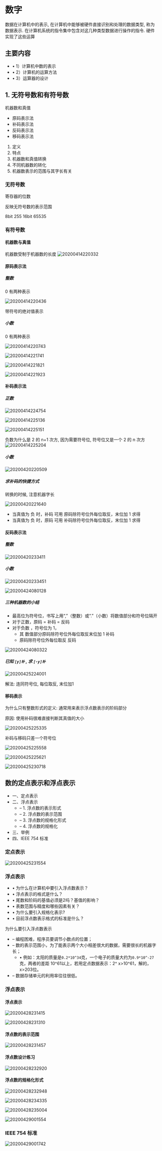 # 数字

数据在计算机中的表示, 在计算机中能够被硬件直接识别和处理的数据类型, 称为数据表示. 在计算机系统的指令集中包含对这几种类型数据进行操作的指令. 硬件实现了这些运算

## 主要内容

* • 1）计算机中数的表示
* • 2）计算机的运算方法
* • 3）运算器的设计

## 1. 无符号数和有符号数

机器数和真值

* 原码表示法
* 补码表示法
* 反码表示法
* 移码表示法

1. 定义
2. 特点
3. 机器数和真值转换
4. 不同机器数的转化
5. 机器数表示的范围与其字长有关

### 无符号数

寄存器的位数

反映无符号数的表示范围

8bit 255
16bit 65535

### 有符号数

#### 机器数与真值

机器数受制于机器数的长度
![20200414220332](https://raw.githubusercontent.com/jiangbo0216/wiki/pic-bed/20200414220332.png)

#### 原码表示法

##### 整数

0 有两种表示

![20200414220436](https://raw.githubusercontent.com/jiangbo0216/wiki/pic-bed/20200414220436.png)

带符号的绝对值表示

##### 小数

0 有两种表示

![20200414220743](https://raw.githubusercontent.com/jiangbo0216/wiki/pic-bed/20200414220743.png)

![20200414221741](https://raw.githubusercontent.com/jiangbo0216/wiki/pic-bed/20200414221741.png)

![20200414221821](https://raw.githubusercontent.com/jiangbo0216/wiki/pic-bed/20200414221821.png)

![20200414221923](https://raw.githubusercontent.com/jiangbo0216/wiki/pic-bed/20200414221923.png)

#### 补码表示法

##### 正数

![20200414224754](https://raw.githubusercontent.com/jiangbo0216/wiki/pic-bed/20200414224754.png)

![20200414225136](https://raw.githubusercontent.com/jiangbo0216/wiki/pic-bed/20200414225136.png)

![20200414225151](https://raw.githubusercontent.com/jiangbo0216/wiki/pic-bed/20200414225151.png)

负数为什么是 2 的 n+1 次方, 因为需要符号位, 符号位又是一个 2 的 n 次方
![20200414225204](https://raw.githubusercontent.com/jiangbo0216/wiki/pic-bed/20200414225204.png)

##### 小数

![20200420220509](https://raw.githubusercontent.com/jiangbo0216/wiki/pic-bed/20200420220509.png)

##### 求补码的快捷方式

转换的时候, 注意机器字长

![20200420221640](https://raw.githubusercontent.com/jiangbo0216/wiki/pic-bed/20200420221640.png)

* 当真值为 负 时，补码 可用 原码除符号位外每位取反，末位加 1 求得
* 当真值为 负 时，原码 可用 补码除符号位外每位取反，末位加 1 求得

#### 反码表示法

##### 整数

![20200420233411](https://raw.githubusercontent.com/jiangbo0216/wiki/pic-bed/20200420233411.png)

##### 小数

![20200420233451](https://raw.githubusercontent.com/jiangbo0216/wiki/pic-bed/20200420233451.png)

![20200424080128](https://raw.githubusercontent.com/jiangbo0216/wiki/pic-bed/20200424080128.png)
  
##### 三种机器数的小结

* 最高位为符号位，书写上用“,”（整数）或“.”（小数）将数值部分和符号位隔开
* 对于正数，原码 = 补码 = 反码
* 对于负数 ，符号位为 1，
  * 其 数值部分原码除符号位外每位取反末位加 1 补码
  * 原码除符号位外每位取反 反码

![20200424080322](https://raw.githubusercontent.com/jiangbo0216/wiki/pic-bed/20200424080322.png)

##### 已知  `[y]补` , 求 `[-y]补`

![20200425224001](https://raw.githubusercontent.com/jiangbo0216/wiki/pic-bed/20200425224001.png)

解法: 连同符号位, 每位取反, 末位加1

#### 移码表示

为什么只有整数形式的定义: 通常用来表示浮点数表示的阶码部分

原因: 使用补码很难直接判断其真值的大小

![20200425225335](https://raw.githubusercontent.com/jiangbo0216/wiki/pic-bed/20200425225335.png)

补码与移码只差一个符号位

![20200425225558](https://raw.githubusercontent.com/jiangbo0216/wiki/pic-bed/20200425225558.png)

![20200425225621](https://raw.githubusercontent.com/jiangbo0216/wiki/pic-bed/20200425225621.png)

![20200425230718](https://raw.githubusercontent.com/jiangbo0216/wiki/pic-bed/20200425230718.png)

## 数的定点表示和浮点表示

* 一、定点表示
* 二、浮点表示
  * – 1. 浮点数的表示形式
  * – 2. 浮点数的表示范围
  * – 3. 浮点数的规格化形式
  * – 4. 浮点数的规格化
* 三、举例
* 四、IEEE 754 标准

### 定点表示

![20200425231554](https://raw.githubusercontent.com/jiangbo0216/wiki/pic-bed/20200425231554.png)

### 浮点表示

* • 为什么在计算机中要引入浮点数表示？
* • 浮点表示的格式是什么？
* • 尾数和阶码的基值必须是2吗？基值的影响？
* • 表数范围与精度和哪些因素有关？
* • 为什么要引入规格化表示?
* • 目前浮点数表示格式的标准是什么？

为什么要引入浮点数表示

* – 编程困难，程序员要调节小数点的位置；
* – 数的表示范围小，为了能表示两个大小相差很大的数据，需要很长的机器字长；
  * • 例如：太阳的质量是`0.2*10^34`克，一个电子的质量大约为`0.9*10^-27`克，两者的差距 10^61以上，若用定点数据表示：2^ x>10^61，解的，x>203位。
* – 数据存储单元的利用率往往很低。

### 浮点表示

#### 浮点表示

![20200428231415](https://raw.githubusercontent.com/jiangbo0216/wiki/pic-bed/20200428231415.png)

![20200428231310](https://raw.githubusercontent.com/jiangbo0216/wiki/pic-bed/20200428231310.png)

#### 浮点数的表示范围

![20200428231457](https://raw.githubusercontent.com/jiangbo0216/wiki/pic-bed/20200428231457.png)

#### 浮点数设计练习

![20200428232920](https://raw.githubusercontent.com/jiangbo0216/wiki/pic-bed/20200428232920.png)

#### 浮点数的规格化形式

![20200428232948](https://raw.githubusercontent.com/jiangbo0216/wiki/pic-bed/20200428232948.png)

![20200428234335](https://raw.githubusercontent.com/jiangbo0216/wiki/pic-bed/20200428234335.png)

![20200428235004](https://raw.githubusercontent.com/jiangbo0216/wiki/pic-bed/20200428235004.png)

![20200429001554](https://raw.githubusercontent.com/jiangbo0216/wiki/pic-bed/20200429001554.png)

### IEEE 754 标准

![20200429001742](https://raw.githubusercontent.com/jiangbo0216/wiki/pic-bed/20200429001742.png)
